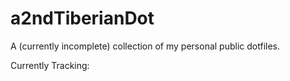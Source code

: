# a2ndTiberianDot
A (currently incomplete) collection of my personal public dotfiles.

Currently Tracking:
